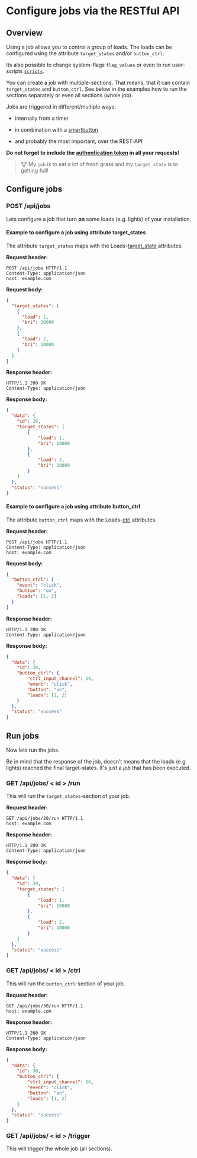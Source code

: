 # Configure jobs via the RESTful API

## Overview

Using a job allows you to control a group of loads.
The loads can be configured using the attribute `target_states` and/or `button_ctrl`.

Its also possible to change system-flags `flag_values` or even to run user-scripts [`scripts`](./api_scripts.md).

You can create a job with multiple-sections. That means, that it can contain `target_states` and `button_ctrl`.
See below in the examples how to run the sections separately or even all sections (whole job).

Jobs are triggered in different/multiple ways:

- internally from a timer

- in combination with a [smartbutton](./api_smartbuttons.md)

- and probably the most important, over the REST-API

**Do not forget to include the [authentication token](./authentication.md) in all your requests!**

> 🐮 My `job` is to eat a lot of fresh grass and my `target_state` is to getting full!

## Configure jobs

### POST /api/jobs

Lets configure a job that turn **on** some loads (e.g. lights) of your installation.

#### Example to configure a job using attribute target_states

The attribute `target_states` maps with the Loads-[target_state](./api_loads.md#api-loads-target-state) attributes.

**Request header:**

``` http
POST /api/jobs HTTP/1.1
Content-Type: application/json
host: example.com
```

**Request body:**

``` json
{
  "target_states": [
    {
      "load": 1,
      "bri": 10000
    },
    {
      "load": 2,
      "bri": 10000
    }
  ]
}
```

**Response header:**

``` http
HTTP/1.1 200 OK
Content-Type: application/json
```

**Response body:**

``` json
{
  "data": {
    "id": 20,
    "target_states": [
        {
            "load": 1,
            "bri": 10000
        },
        {
            "load": 2,
            "bri": 10000
        }
    ]
  },
  "status": "success"
}
```

#### Example to configure a job using attribute button_ctrl

The attribute `button_ctrl` maps with the Loads-[ctrl](./api_loads.md#api-loads-ctrl) attributes.

**Request header:**

``` http
POST /api/jobs HTTP/1.1
Content-Type: application/json
host: example.com
```

**Request body:**

``` json
{
  "button_ctrl": {
    "event": "click",
    "button": "on",
    "loads": [1, 2]
  }
}
```

**Response header:**

``` http
HTTP/1.1 200 OK
Content-Type: application/json
```

**Response body:**

``` json
{
  "data": {
    "id": 30,
    "button_ctrl": {
        "ctrl_input_channel": 16,
        "event": "click",
        "button": "on",
        "loads": [1, 2]
    }
  },
  "status": "success"
}
```

## Run jobs

Now lets run the jobs.

Be in mind that the response of the job, doesn't means that the loads (e.g. lights) reached the final target-states. It's just a *job* that has been executed.

### GET /api/jobs/ < id > /run

This will run the `target_states`-section of your job.

**Request header:**

``` http
GET /api/jobs/20/run HTTP/1.1
host: example.com
```

**Response header:**

``` http
HTTP/1.1 200 OK
Content-Type: application/json
```

**Response body:**

``` json
{
  "data": {
    "id": 20,
    "target_states": [
        {
            "load": 1,
            "bri": 10000
        },
        {
            "load": 2,
            "bri": 10000
        }
    ]
  },
  "status": "success"
}
```

### GET /api/jobs/ < id > /ctrl

This will run the `button_ctrl`-section of your job.

**Request header:**

``` http
GET /api/jobs/30/run HTTP/1.1
host: example.com
```

**Response header:**

``` http
HTTP/1.1 200 OK
Content-Type: application/json
```

**Response body:**

``` json
{
  "data": {
    "id": 30,
    "button_ctrl": {
        "ctrl_input_channel": 16,
        "event": "click",
        "button": "on",
        "loads": [1, 2]
    }
  },
  "status": "success"
}
```

### GET /api/jobs/ < id > /trigger

This will trigger the whole job (all sections).
